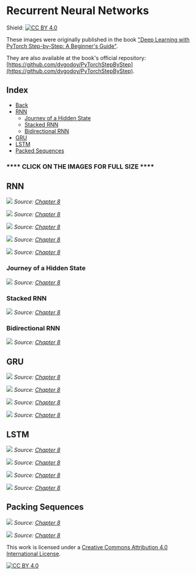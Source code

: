# Recurrent Neural Networks

Shield: [![CC BY 4.0][cc-by-shield]][cc-by]

These images were originally published in the book ["Deep Learning with PyTorch Step-by-Step: A Beginner's Guide"](https://leanpub.com/pytorch).

They are also available at the book's official repository: [https://github.com/dvgodoy/PyTorchStepByStep](https://github.com/dvgodoy/PyTorchStepByStep).

## Index

- [Back](https://github.com/dvgodoy/dl-visuals)
- [RNN](#rnn)
    - [Journey of a Hidden State](#journey-of-a-hidden-state)
    - [Stacked RNN](#stacked-rnn)
    - [Bidirectional RNN](#bidirectional-rnn)
- [GRU](#gru)
- [LSTM](#lstm)
- [Packed Sequences](#packed-sequences)

### **** CLICK ON THE IMAGES FOR FULL SIZE ****

## RNN

[![](https://raw.githubusercontent.com/dvgodoy/dl-visuals/main/RNNs/rnn1.png)](https://raw.githubusercontent.com/dvgodoy/dl-visuals/main/RNNs/rnn1.png)
*Source: [Chapter 8](https://github.com/dvgodoy/PyTorchStepByStep/blob/master/Chapter08.ipynb)*

[![](https://raw.githubusercontent.com/dvgodoy/dl-visuals/main/RNNs/eq08.1.png)](https://raw.githubusercontent.com/dvgodoy/dl-visuals/main/RNNs/eq08.1.png)
*Source: [Chapter 8](https://github.com/dvgodoy/PyTorchStepByStep/blob/master/Chapter08.ipynb)*

[![](https://raw.githubusercontent.com/dvgodoy/dl-visuals/main/RNNs/rnn2.png)](https://raw.githubusercontent.com/dvgodoy/dl-visuals/main/RNNs/rnn2.png)
*Source: [Chapter 8](https://github.com/dvgodoy/PyTorchStepByStep/blob/master/Chapter08.ipynb)*

[![](https://raw.githubusercontent.com/dvgodoy/dl-visuals/main/RNNs/rnn_cell_diagram.png)](https://raw.githubusercontent.com/dvgodoy/dl-visuals/main/RNNs/rnn_cell_diagram.png)
*Source: [Chapter 8](https://github.com/dvgodoy/PyTorchStepByStep/blob/master/Chapter08.ipynb)*

[![](https://raw.githubusercontent.com/dvgodoy/dl-visuals/main/RNNs/rnn_cell_diagram_seq.png)](https://raw.githubusercontent.com/dvgodoy/dl-visuals/main/RNNs/rnn_cell_diagram_seq.png)
*Source: [Chapter 8](https://github.com/dvgodoy/PyTorchStepByStep/blob/master/Chapter08.ipynb)*

### Journey of a Hidden State

[![](https://raw.githubusercontent.com/dvgodoy/dl-visuals/main/RNNs/journey1.png)](https://raw.githubusercontent.com/dvgodoy/dl-visuals/main/RNNs/journey1.png)
*Source: [Chapter 8](https://github.com/dvgodoy/PyTorchStepByStep/blob/master/Chapter08.ipynb)*

### Stacked RNN

[![](https://raw.githubusercontent.com/dvgodoy/dl-visuals/main/RNNs/stacked_rnn.png)](https://raw.githubusercontent.com/dvgodoy/dl-visuals/main/RNNs/stacked_rnn.png)
*Source: [Chapter 8](https://github.com/dvgodoy/PyTorchStepByStep/blob/master/Chapter08.ipynb)*

### Bidirectional RNN

[![](https://raw.githubusercontent.com/dvgodoy/dl-visuals/main/RNNs/bidirect_rnn.png)](https://raw.githubusercontent.com/dvgodoy/dl-visuals/main/RNNs/bidirect_rnn.png)
*Source: [Chapter 8](https://github.com/dvgodoy/PyTorchStepByStep/blob/master/Chapter08.ipynb)*

## GRU

[![](https://raw.githubusercontent.com/dvgodoy/dl-visuals/main/RNNs/gru_cell.png)](https://raw.githubusercontent.com/dvgodoy/dl-visuals/main/RNNs/gru_cell.png)
*Source: [Chapter 8](https://github.com/dvgodoy/PyTorchStepByStep/blob/master/Chapter08.ipynb)*

[![](https://raw.githubusercontent.com/dvgodoy/dl-visuals/main/RNNs/eq08.5.png)](https://raw.githubusercontent.com/dvgodoy/dl-visuals/main/RNNs/eq08.5.png)
*Source: [Chapter 8](https://github.com/dvgodoy/PyTorchStepByStep/blob/master/Chapter08.ipynb)*

[![](https://raw.githubusercontent.com/dvgodoy/dl-visuals/main/RNNs/eq08.6.png)](https://raw.githubusercontent.com/dvgodoy/dl-visuals/main/RNNs/eq08.6.png)
*Source: [Chapter 8](https://github.com/dvgodoy/PyTorchStepByStep/blob/master/Chapter08.ipynb)*

[![](https://raw.githubusercontent.com/dvgodoy/dl-visuals/main/RNNs/eq08.7.png)](https://raw.githubusercontent.com/dvgodoy/dl-visuals/main/RNNs/eq08.7.png)
*Source: [Chapter 8](https://github.com/dvgodoy/PyTorchStepByStep/blob/master/Chapter08.ipynb)*

## LSTM

[![](https://raw.githubusercontent.com/dvgodoy/dl-visuals/main/RNNs/lstm_cell.png)](https://raw.githubusercontent.com/dvgodoy/dl-visuals/main/RNNs/lstm_cell.png)
*Source: [Chapter 8](https://github.com/dvgodoy/PyTorchStepByStep/blob/master/Chapter08.ipynb)*

[![](https://raw.githubusercontent.com/dvgodoy/dl-visuals/main/RNNs/eq08.12.png)](https://raw.githubusercontent.com/dvgodoy/dl-visuals/main/RNNs/eq08.12.png)
*Source: [Chapter 8](https://github.com/dvgodoy/PyTorchStepByStep/blob/master/Chapter08.ipynb)*

[![](https://raw.githubusercontent.com/dvgodoy/dl-visuals/main/RNNs/eq08.13.png)](https://raw.githubusercontent.com/dvgodoy/dl-visuals/main/RNNs/eq08.13.png)
*Source: [Chapter 8](https://github.com/dvgodoy/PyTorchStepByStep/blob/master/Chapter08.ipynb)*

[![](https://raw.githubusercontent.com/dvgodoy/dl-visuals/main/RNNs/eq08.14.png)](https://raw.githubusercontent.com/dvgodoy/dl-visuals/main/RNNs/eq08.14.png)
*Source: [Chapter 8](https://github.com/dvgodoy/PyTorchStepByStep/blob/master/Chapter08.ipynb)*

## Packing Sequences

[![](https://raw.githubusercontent.com/dvgodoy/dl-visuals/main/RNNs/packed_seq_data.png)](https://raw.githubusercontent.com/dvgodoy/dl-visuals/main/RNNs/packed_seq_data.png)
*Source: [Chapter 8](https://github.com/dvgodoy/PyTorchStepByStep/blob/master/Chapter08.ipynb)*

[![](https://raw.githubusercontent.com/dvgodoy/dl-visuals/main/RNNs/packed_seq_inddata.png)](https://raw.githubusercontent.com/dvgodoy/dl-visuals/main/RNNs/packed_seq_inddata.png)
*Source: [Chapter 8](https://github.com/dvgodoy/PyTorchStepByStep/blob/master/Chapter08.ipynb)*

This work is licensed under a
[Creative Commons Attribution 4.0 International License][cc-by].

[![CC BY 4.0][cc-by-image]][cc-by]

[cc-by]: http://creativecommons.org/licenses/by/4.0/
[cc-by-image]: https://i.creativecommons.org/l/by/4.0/88x31.png
[cc-by-shield]: https://img.shields.io/badge/License-CC%20BY%204.0-lightgrey.svg
